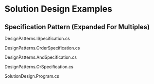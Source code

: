 ﻿
Solution Design Examples
==========================================================================

Specification Pattern (Expanded For Multiples)
--------------------------------------------------------------------------
DesignPatterns.ISpecification.cs

DesignPatterns.OrderSpecification.cs

DesignPatterns.AndSpecification.cs

DesignPatterns.OrSpecification.cs

SolutionDesign.Program.cs
